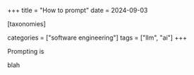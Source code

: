 +++
title = "How to prompt"
date = 2024-09-03

[taxonomies]

categories = ["software engineering"]
tags = ["llm", "ai"]
+++

Prompting is 


<!-- more -->


blah





